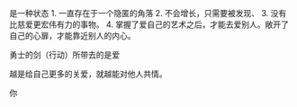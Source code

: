 是一种状态
	1. 一直存在于一个隐匿的角落
	2. 不会增长，只需要被发现、
	3. 没有比慈爱更宏伟有力的事物。
	4. 掌握了爱自己的艺术之后，才能去爱别人。敞开了自己的心扉，才能靠近别人的内心。

勇士的剑（行动）所带去的是爱


越是给自己更多的关爱，就越能对他人共情。


你